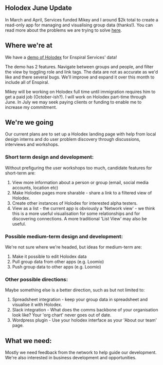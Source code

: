 ## Holodex June Update

In March and April, Services funded Mikey and I around $2k total to create a read-only app for managing and visualising group data (thanks!). You can read more about the problems we are trying to solve [here](https://github.com/open-app/holodex/blob/master/comms/value-propositions.md).

## Where we're at

We have a [demo of Holodex](http://holodex.enspiral.info/) for Enspiral Services' data!

The demo has 2 features. Navigate between groups and people, and filter the view by toggling role and link tags. The data are not as accurate as we'd like and there several bugs. We'll improve and expand it over this month to include all of Enspiral.

Mikey will be working on Holodex full time until immigration requires him to get a paid job (October-ish?). I will work on Holodex part-time through June. In July we may seek paying clients or funding to enable me to increase my commitment.

## We're we going

Our current plans are to set up a Holodex landing page with help from local design interns and do user problem discovery through discussions, interviews and workshops.

### Short term design and development:

Without prefiguring the user workshops too much, candidate features for short-term are:

1. View more information about a person or group (email, social media accounts, location etc)
1. Make Holodex pages more sharable - share a link to a filtered view of Holodex.
1. Create other instances of Holodex for interested alpha testers.
1. View as a list - the current app is obviously a  'Network view' - we think this is a more useful visualisation for some relationships and for discovering connections. A more traditional 'List View' may also be useful.

### Possible medium-term design and development:

We're not sure where we're headed, but ideas for medium-term are:

1. Make it possible to edit Holodex data
1. Pull group data from other apps (e.g. Loomio)
1. Push group data to other apps (e.g. Loomio)

### Other possible directions:

Maybe something else is a better direction, such as but not limited to:

1. Spreadsheet integration - keep your group data in spreadsheet and visualise it with Holodex.
1. Slack integration - What does the comms backbone of your organisation look like? Your 'org chart' never goes out of date.
1. Wordpress plugin - Use your holodex interface as your 'About our team' page.

## What we need:

Mostly we need feedback from the network to help guide our development. We're also interested in business development and opportunities.
